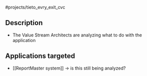 #projects/tieto_evry_exit_cvc 

## Description
* The Value Stream Architects are analyzing what to do with the application
## Applications targeted
* [[ReportMaster system]] -> is this still being analyzed?
